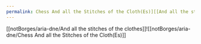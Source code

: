 ```yaml
---
permalink: Chess And all the Stitches of the Cloth(Es)][[And all the stitches of the clothes
---
```

[[notBorges/aria-dne/And all the stitches of the clothes]]![[notBorges/aria-dne/Chess And all the Stitches of the Cloth(Es)]]